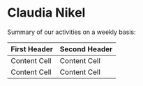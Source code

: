 # Claudia Nikel

Summary of our activities on a weekly basis:

| First Header  | Second Header |
| ------------- | ------------- |
| Content Cell  | Content Cell  |
| Content Cell  | Content Cell  |
